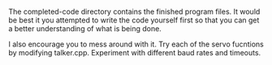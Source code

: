 The completed-code directory contains the finished program files. It would be
best it you attempted to write the code yourself first so that you can get a
better understanding of what is being done.

I also encourage you to mess around with it. Try each of the servo fucntions
by modifying talker.cpp. Experiment with different baud rates and timeouts.

